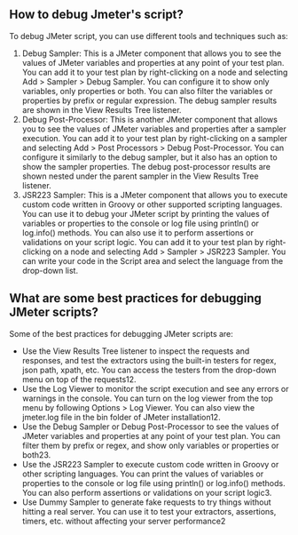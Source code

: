 ## How to debug Jmeter's script?
To debug JMeter script, you can use different tools and techniques such as:

1. Debug Sampler: This is a JMeter component that allows you to see the values of JMeter variables and properties at any point of your test plan. You can add it to your test plan by right-clicking on a node and selecting Add > Sampler > Debug Sampler. You can configure it to show only variables, only properties or both. You can also filter the variables or properties by prefix or regular expression. The debug sampler results are shown in the View Results Tree listener.
2. Debug Post-Processor: This is another JMeter component that allows you to see the values of JMeter variables and properties after a sampler execution. You can add it to your test plan by right-clicking on a sampler and selecting Add > Post Processors > Debug Post-Processor. You can configure it similarly to the debug sampler, but it also has an option to show the sampler properties. The debug post-processor results are shown nested under the parent sampler in the View Results Tree listener.
3. JSR223 Sampler: This is a JMeter component that allows you to execute custom code written in Groovy or other supported scripting languages. You can use it to debug your JMeter script by printing the values of variables or properties to the console or log file using println() or log.info() methods. You can also use it to perform assertions or validations on your script logic. You can add it to your test plan by right-clicking on a node and selecting Add > Sampler > JSR223 Sampler. You can write your code in the Script area and select the language from the drop-down list.

## What are some best practices for debugging JMeter scripts?
Some of the best practices for debugging JMeter scripts are:

- Use the View Results Tree listener to inspect the requests and responses, and test the extractors using the built-in testers for regex, json path, xpath, etc. You can access the testers from the drop-down menu on top of the requests12.
- Use the Log Viewer to monitor the script execution and see any errors or warnings in the console. You can turn on the log viewer from the top menu by following Options > Log Viewer. You can also view the jmeter.log file in the bin folder of JMeter installation12.
- Use the Debug Sampler or Debug Post-Processor to see the values of JMeter variables and properties at any point of your test plan. You can filter them by prefix or regex, and show only variables or properties or both23.
- Use the JSR223 Sampler to execute custom code written in Groovy or other scripting languages. You can print the values of variables or properties to the console or log file using println() or log.info() methods. You can also perform assertions or validations on your script logic3.
- Use Dummy Sampler to generate fake requests to try things without hitting a real server. You can use it to test your extractors, assertions, timers, etc. without affecting your server performance2
